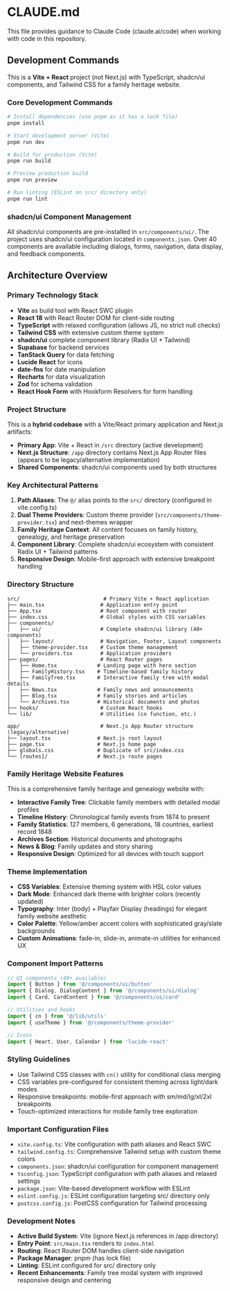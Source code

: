 # CLAUDE.md

This file provides guidance to Claude Code (claude.ai/code) when working with code in this repository.

## Development Commands

This is a **Vite + React** project (not Next.js) with TypeScript, shadcn/ui components, and Tailwind CSS for a family heritage website.

### Core Development Commands
```bash
# Install dependencies (use pnpm as it has a lock file)
pnpm install

# Start development server (Vite)
pnpm run dev

# Build for production (Vite)
pnpm run build

# Preview production build
pnpm run preview

# Run linting (ESLint on src/ directory only)
pnpm run lint
```

### shadcn/ui Component Management
All shadcn/ui components are pre-installed in `src/components/ui/`. The project uses shadcn/ui configuration located in `components.json`. Over 40 components are available including dialogs, forms, navigation, data display, and feedback components.

## Architecture Overview

### Primary Technology Stack
- **Vite** as build tool with React SWC plugin
- **React 18** with React Router DOM for client-side routing
- **TypeScript** with relaxed configuration (allows JS, no strict null checks)
- **Tailwind CSS** with extensive custom theme system
- **shadcn/ui** complete component library (Radix UI + Tailwind)
- **Supabase** for backend services
- **TanStack Query** for data fetching
- **Lucide React** for icons
- **date-fns** for date manipulation
- **Recharts** for data visualization
- **Zod** for schema validation
- **React Hook Form** with Hookform Resolvers for form handling

### Project Structure
This is a **hybrid codebase** with a Vite/React primary application and Next.js artifacts:

- **Primary App**: Vite + React in `/src` directory (active development)
- **Next.js Structure**: `/app` directory contains Next.js App Router files (appears to be legacy/alternative implementation)
- **Shared Components**: shadcn/ui components used by both structures

### Key Architectural Patterns

1. **Path Aliases**: The `@/` alias points to the `src/` directory (configured in vite.config.ts)
2. **Dual Theme Providers**: Custom theme provider (`src/components/theme-provider.tsx`) and next-themes wrapper
3. **Family Heritage Context**: All content focuses on family history, genealogy, and heritage preservation
4. **Component Library**: Complete shadcn/ui ecosystem with consistent Radix UI + Tailwind patterns
5. **Responsive Design**: Mobile-first approach with extensive breakpoint handling

### Directory Structure
```
src/                           # Primary Vite + React application
├── main.tsx                  # Application entry point
├── App.tsx                   # Root component with router
├── index.css                 # Global styles with CSS variables
├── components/
│   ├── ui/                   # Complete shadcn/ui library (40+ components)
│   ├── layout/               # Navigation, Footer, Layout components
│   ├── theme-provider.tsx    # Custom theme management
│   └── providers.tsx         # Application providers
├── pages/                    # React Router pages
│   ├── Home.tsx             # Landing page with hero section
│   ├── FamilyHistory.tsx    # Timeline-based family history
│   ├── FamilyTree.tsx       # Interactive family tree with modal details
│   ├── News.tsx             # Family news and announcements
│   ├── Blog.tsx             # Family stories and articles
│   └── Archives.tsx         # Historical documents and photos
├── hooks/                    # Custom React hooks
└── lib/                      # Utilities (cn function, etc.)

app/                          # Next.js App Router structure (legacy/alternative)
├── layout.tsx               # Next.js root layout
├── page.tsx                 # Next.js home page
├── globals.css              # Duplicate of src/index.css
└── [routes]/                # Next.js route pages
```

### Family Heritage Website Features
This is a comprehensive family heritage and genealogy website with:

- **Interactive Family Tree**: Clickable family members with detailed modal profiles
- **Timeline History**: Chronological family events from 1874 to present
- **Family Statistics**: 127 members, 6 generations, 18 countries, earliest record 1848
- **Archives Section**: Historical documents and photographs
- **News & Blog**: Family updates and story sharing
- **Responsive Design**: Optimized for all devices with touch support

### Theme Implementation
- **CSS Variables**: Extensive theming system with HSL color values
- **Dark Mode**: Enhanced dark theme with brighter colors (recently updated)
- **Typography**: Inter (body) + Playfair Display (headings) for elegant family website aesthetic
- **Color Palette**: Yellow/amber accent colors with sophisticated gray/slate backgrounds
- **Custom Animations**: fade-in, slide-in, animate-in utilities for enhanced UX

### Component Import Patterns
```typescript
// UI components (40+ available)
import { Button } from '@/components/ui/button'
import { Dialog, DialogContent } from '@/components/ui/dialog'
import { Card, CardContent } from '@/components/ui/card'

// Utilities and hooks
import { cn } from '@/lib/utils'
import { useTheme } from '@/components/theme-provider'

// Icons
import { Heart, User, Calendar } from 'lucide-react'
```

### Styling Guidelines
- Use Tailwind CSS classes with `cn()` utility for conditional class merging
- CSS variables pre-configured for consistent theming across light/dark modes
- Responsive breakpoints: mobile-first approach with sm/md/lg/xl/2xl breakpoints
- Touch-optimized interactions for mobile family tree exploration

### Important Configuration Files
- `vite.config.ts`: Vite configuration with path aliases and React SWC
- `tailwind.config.ts`: Comprehensive Tailwind setup with custom theme colors
- `components.json`: shadcn/ui configuration for component management
- `tsconfig.json`: TypeScript configuration with path aliases and relaxed settings
- `package.json`: Vite-based development workflow with ESLint
- `eslint.config.js`: ESLint configuration targeting src/ directory only
- `postcss.config.js`: PostCSS configuration for Tailwind processing

### Development Notes
- **Active Build System**: Vite (ignore Next.js references in /app directory)
- **Entry Point**: `src/main.tsx` renders to `index.html`
- **Routing**: React Router DOM handles client-side navigation
- **Package Manager**: pnpm (has lock file)
- **Linting**: ESLint configured for src/ directory only
- **Recent Enhancements**: Family tree modal system with improved responsive design and centering